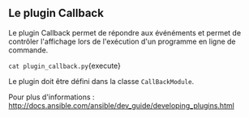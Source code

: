 ## Le plugin Callback

Le plugin Callback permet de répondre aux événéments et permet de contrôler l'affichage lors de l'exécution d'un programme en ligne de commande.

`cat plugin_callback.py`{execute}

Le plugin doit être défini dans la classe `CallBackModule`.

Pour plus d'informations : http://docs.ansible.com/ansible/dev_guide/developing_plugins.html

